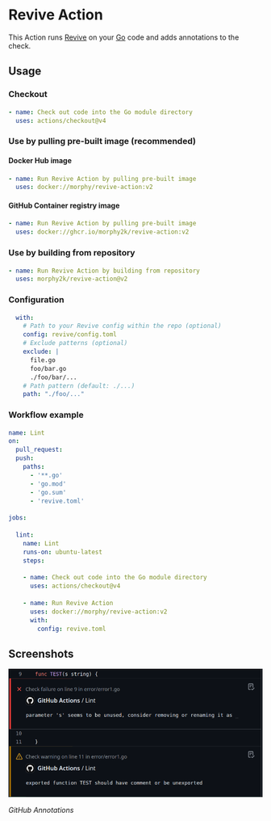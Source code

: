 # Revive Action

This Action runs [Revive](https://github.com/mgechev/revive) on your [Go](https://golang.org/) code and adds annotations to the check.

## Usage

### Checkout

```YAML
- name: Check out code into the Go module directory
  uses: actions/checkout@v4
```

### Use by pulling pre-built image **(recommended)**

#### Docker Hub image

```YAML
- name: Run Revive Action by pulling pre-built image
  uses: docker://morphy/revive-action:v2
```

#### GitHub Container registry image

```YAML
- name: Run Revive Action by pulling pre-built image
  uses: docker://ghcr.io/morphy2k/revive-action:v2
```

### Use by building from repository

```YAML
- name: Run Revive Action by building from repository
  uses: morphy2k/revive-action@v2
```

### Configuration

```YAML
  with:
    # Path to your Revive config within the repo (optional)
    config: revive/config.toml
    # Exclude patterns (optional)
    exclude: |
      file.go
      foo/bar.go
      ./foo/bar/...
    # Path pattern (default: ./...)
    path: "./foo/..."
```

### Workflow example

```YAML
name: Lint
on:
  pull_request:
  push:
    paths:
      - '**.go'
      - 'go.mod'
      - 'go.sum'
      - 'revive.toml'

jobs:

  lint:
    name: Lint
    runs-on: ubuntu-latest
    steps:

    - name: Check out code into the Go module directory
      uses: actions/checkout@v4

    - name: Run Revive Action
      uses: docker://morphy/revive-action:v2
      with:
        config: revive.toml
```

## Screenshots

![Screenshot of annotations](screenshot.png)

_GitHub Annotations_
